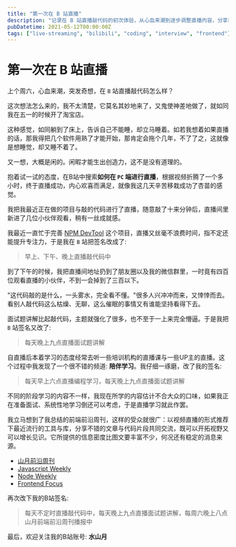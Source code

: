 ```yaml
---
title: "第一次在 B 站直播"
description: "记录在 B 站直播敲代码的初次体验，从心血来潮到逐步调整直播内容，分享面试题讲解和前端前沿周刊的直播历程。"
pubDatetime: 2021-05-12T00:00:00Z
tags: ["live-streaming", "bilibili", "coding", "interview", "frontend"]
---
```


# 第一次在 B 站直播

上个周六，心血来潮，突发奇想，在 `B` 站直播敲代码怎么样？

这次想法怎么来的，我不太清楚，它莫名其妙地来了，又鬼使神差地做了，就如同我在五一的时候开了淘宝店。

这种感觉，如同躺到了床上，告诉自己不能睡，却立马睡着。如若我想着如果直播的话，那我得把几个软件用熟了才能开始，那肯定会拖个几年，不了了之，这就像是想睡觉，却又睡不着了。

又一想，大概是闲的。闲暇才能生出创造力，这不是没有道理的。

抱着试一试的态度，在B站中搜索**如何在 `PC` 端进行直播**，根据视频折腾了一个多小时，终于直播成功，内心欢喜而满足，就像我这几天辛苦移栽成功了杏苗的感觉。

我把我最近正在做的项目与敲的代码进行了直播，随意敲了十来分钟后，直播间里新进了几位小伙伴观看，稍有一丝成就感。

我最近一直忙于完善 [NPM DevTool](https://npm.devtool.tech) 这个项目，直播又丝毫不浪费时间，指不定还能提升专注力，于是我在 `B` 站把签名改成了:

> 早上、下午、晚上直播敲代码中

到了下午的时候，我把直播间地址扔到了朋友圈以及我的微信群里，一时竟有四百位观看直播的小伙伴，不到一会掉到了三百以下。

"这代码敲的是什么，一头雾水，完全看不懂。"很多人兴冲冲而来，又悻悻而去。看别人敲代码这么枯燥、无聊，这么催眠的事情又有谁能坚持看得下去。

面试题讲解比起敲代码，主题就强化了很多，也不至于一上来完全懵逼。于是我把 `B` 站签名又改了:

> 每天晚上九点直播面试题讲解

自直播后本着学习的态度经常去听一些培训机构的直播课与一些UP主的直播。这个过程中我发现了一个很不错的频道: **陪伴学习**。我仔细一琢磨，改了我的签名:

> 每天早上六点直播编程学习，每天晚上九点直播面试题讲解

不同的阶段学习的内容不一样，我现在所学的内容估计不合大众的口味，如果我正在准备面试、系统性地学习倒还可以考虑，于是直播学习就此作罢。

我立马想到了我总结的前端前沿周刊，这样的受众就很广：以视频直播的形式推荐下最近流行的工具与库，分享不错的文章与代码片段共同交流，既可以开拓视野又可以增长见识。它所提供的信息密度比图文要丰富不少，何况还有稳定的消息来源。

- [山月前沿周刊](https://weekly.shanyue.tech/)
- [Javascript Weekly](https://javascriptweekly.com/)
- [Node Weekly](https://javascriptweekly.com/)
- [Frontend Focus](https://frontendfoc.us/)

再次改下我的B站签名:

> 每天不定时直播敲代码中，每天晚上九点直播面试题讲解，每周六晚上八点山月前端前沿周刊播报中

最后，欢迎关注我的B站账号: **水山月**
